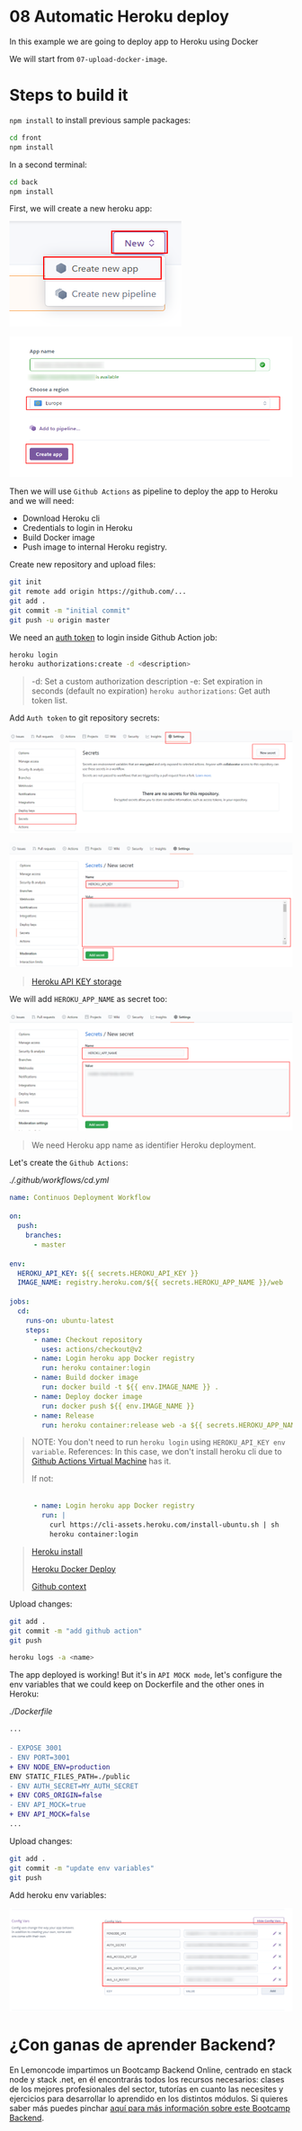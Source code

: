 # 08 Automatic Heroku deploy

In this example we are going to deploy app to Heroku using Docker

We will start from `07-upload-docker-image`.

# Steps to build it

`npm install` to install previous sample packages:

```bash
cd front
npm install

```

In a second terminal:

```bash
cd back
npm install

```

First, we will create a new heroku app:

![01-create-heroku-app](./readme-resources/01-create-heroku-app.png)

![02-create-heroku-app](./readme-resources/02-create-heroku-app.png)

Then we will use `Github Actions` as pipeline to deploy the app to Heroku and we will need:

- Download Heroku cli
- Credentials to login in Heroku
- Build Docker image
- Push image to internal Heroku registry.

Create new repository and upload files:

```bash
git init
git remote add origin https://github.com/...
git add .
git commit -m "initial commit"
git push -u origin master

```

We need an [auth token](https://devcenter.heroku.com/articles/heroku-cli-commands#heroku-authorizations-create) to login inside Github Action job:

```bash
heroku login
heroku authorizations:create -d <description>
```

> -d: Set a custom authorization description
> -e: Set expiration in seconds (default no expiration)
> `heroku authorizations`: Get auth token list.

Add `Auth token` to git repository secrets:

![03-github-secret](./readme-resources/03-github-secret.png)

![04-token-as-secret](./readme-resources/04-token-as-secret.png)

> [Heroku API KEY storage](https://devcenter.heroku.com/articles/heroku-cli-commands#heroku-authorizations-create)

We will add `HEROKU_APP_NAME` as secret too:

![05-heroku-app-name](./readme-resources/05-heroku-app-name.png)

> We need Heroku app name as identifier Heroku deployment.

Let's create the `Github Actions`:

_./.github/workflows/cd.yml_

```yml
name: Continuos Deployment Workflow

on:
  push:
    branches:
      - master

env:
  HEROKU_API_KEY: ${{ secrets.HEROKU_API_KEY }}
  IMAGE_NAME: registry.heroku.com/${{ secrets.HEROKU_APP_NAME }}/web

jobs:
  cd:
    runs-on: ubuntu-latest
    steps:
      - name: Checkout repository
        uses: actions/checkout@v2
      - name: Login heroku app Docker registry
        run: heroku container:login
      - name: Build docker image
        run: docker build -t ${{ env.IMAGE_NAME }} .
      - name: Deploy docker image
        run: docker push ${{ env.IMAGE_NAME }}
      - name: Release
        run: heroku container:release web -a ${{ secrets.HEROKU_APP_NAME }}

```

> NOTE: You don't need to run `heroku login` using `HEROKU_API_KEY env variable`.
> References:
> In this case, we don't install heroku cli due to [Github Actions Virtual Machine](https://github.com/actions/virtual-environments/blob/ubuntu20/20210216.1/images/linux/Ubuntu2004-README.md) has it.
>
> If not:

```yml
      
      - name: Login heroku app Docker registry
        run: |
          curl https://cli-assets.heroku.com/install-ubuntu.sh | sh
          heroku container:login
```

> [Heroku install](https://devcenter.heroku.com/articles/heroku-cli#standalone-installation)
>
> [Heroku Docker Deploy](https://devcenter.heroku.com/articles/container-registry-and-runtime)
>
> [Github context](https://docs.github.com/en/free-pro-team@latest/actions/reference/context-and-expression-syntax-for-github-actions#github-context)

Upload changes:

```bash
git add .
git commit -m "add github action"
git push

```

```bash
heroku logs -a <name>
```

The app deployed is working! But it's in `API MOCK mode`, let's configure the env variables that we could keep on Dockerfile and the other ones in Heroku:

_./Dockerfile_

```diff
...

- EXPOSE 3001
- ENV PORT=3001
+ ENV NODE_ENV=production
ENV STATIC_FILES_PATH=./public
- ENV AUTH_SECRET=MY_AUTH_SECRET
+ ENV CORS_ORIGIN=false
- ENV API_MOCK=true
+ ENV API_MOCK=false
...

```

Upload changes:

```bash
git add .
git commit -m "update env variables"
git push

```

Add heroku env variables:

![06-heroku-env-variables](./readme-resources/06-heroku-env-variables.png)

# ¿Con ganas de aprender Backend?

En Lemoncode impartimos un Bootcamp Backend Online, centrado en stack node y stack .net, en él encontrarás todos los recursos necesarios: clases de los mejores profesionales del sector, tutorías en cuanto las necesites y ejercicios para desarrollar lo aprendido en los distintos módulos. Si quieres saber más puedes pinchar [aquí para más información sobre este Bootcamp Backend](https://lemoncode.net/bootcamp-backend#bootcamp-backend/banner).
